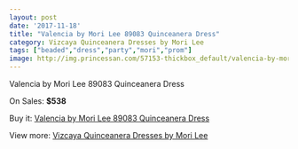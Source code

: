 ```yaml
---
layout: post
date: '2017-11-18'
title: "Valencia by Mori Lee 89083 Quinceanera Dress"
category: Vizcaya Quinceanera Dresses by Mori Lee
tags: ["beaded","dress","party","mori","prom"]
image: http://img.princessan.com/57153-thickbox_default/valencia-by-mori-lee-89083-quinceanera-dress.jpg
---
```

Valencia by Mori Lee 89083 Quinceanera Dress

On Sales: **$538**
<a href="https://www.princessan.com/en/25324-valencia-by-mori-lee-89083-quinceanera-dress.html"><amp-img layout="responsive" width="600" height="600" src="//img.princessan.com/57153-thickbox_default/valencia-by-mori-lee-89083-quinceanera-dress.jpg" alt="Valencia by Mori Lee 89083 Quinceanera Dress 0" /></a>
<a href="https://www.princessan.com/en/25324-valencia-by-mori-lee-89083-quinceanera-dress.html"><amp-img layout="responsive" width="600" height="600" src="//img.princessan.com/57157-thickbox_default/valencia-by-mori-lee-89083-quinceanera-dress.jpg" alt="Valencia by Mori Lee 89083 Quinceanera Dress 1" /></a>
<a href="https://www.princessan.com/en/25324-valencia-by-mori-lee-89083-quinceanera-dress.html"><amp-img layout="responsive" width="600" height="600" src="//img.princessan.com/57156-thickbox_default/valencia-by-mori-lee-89083-quinceanera-dress.jpg" alt="Valencia by Mori Lee 89083 Quinceanera Dress 2" /></a>
<a href="https://www.princessan.com/en/25324-valencia-by-mori-lee-89083-quinceanera-dress.html"><amp-img layout="responsive" width="600" height="600" src="//img.princessan.com/57155-thickbox_default/valencia-by-mori-lee-89083-quinceanera-dress.jpg" alt="Valencia by Mori Lee 89083 Quinceanera Dress 3" /></a>
<a href="https://www.princessan.com/en/25324-valencia-by-mori-lee-89083-quinceanera-dress.html"><amp-img layout="responsive" width="600" height="600" src="//img.princessan.com/57154-thickbox_default/valencia-by-mori-lee-89083-quinceanera-dress.jpg" alt="Valencia by Mori Lee 89083 Quinceanera Dress 4" /></a>

Buy it: [Valencia by Mori Lee 89083 Quinceanera Dress](https://www.princessan.com/en/25324-valencia-by-mori-lee-89083-quinceanera-dress.html "Valencia by Mori Lee 89083 Quinceanera Dress")

View more: [Vizcaya Quinceanera Dresses by Mori Lee](https://www.princessan.com/en/151- "Vizcaya Quinceanera Dresses by Mori Lee")